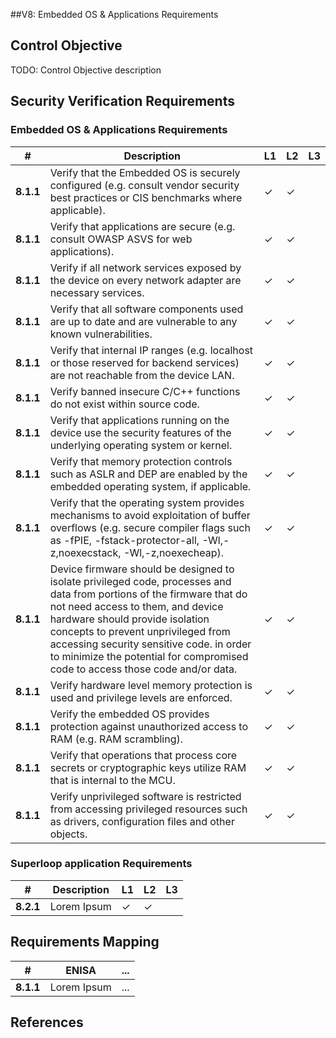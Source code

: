 ##V8: Embedded OS & Applications Requirements

## Control Objective
TODO: Control Objective description

## Security Verification Requirements

### Embedded OS & Applications Requirements

| # | Description | L1 | L2 | L3 |
| -- | ---------------------- | - | - | - |
| **8.1.1** | Verify that the Embedded OS is securely configured (e.g. consult vendor security best practices or CIS benchmarks where applicable).| ✓ | ✓ |   |
| **8.1.1** | Verify that applications are secure (e.g. consult OWASP ASVS for web applications). | ✓ | ✓ |   |
| **8.1.1** | Verify if all network services exposed by the device on every network adapter are necessary services. | ✓ | ✓ |   |
| **8.1.1** | Verify that all software components used are up to date and are vulnerable to any known vulnerabilities. | ✓ | ✓ |   |
| **8.1.1** | Verify that internal IP ranges (e.g. localhost or those reserved for backend services) are not reachable from the device LAN. | ✓ | ✓ |   |
| **8.1.1** | Verify banned insecure C/C++  functions do not exist within source code. | ✓ | ✓ |   |
| **8.1.1** | Verify that applications running on the device use the security features of the underlying operating system or kernel. | ✓ | ✓ |   |
| **8.1.1** | Verify that memory protection controls such as ASLR and DEP are enabled by the embedded operating system, if applicable. | ✓ | ✓ |   |
| **8.1.1** | Verify that the operating system provides mechanisms to avoid exploitation of buffer overflows (e.g. secure compiler flags such as -fPIE, -fstack-protector-all, -Wl,-z,noexecstack, -Wl,-z,noexecheap). | ✓ | ✓ |   |
| **8.1.1** | Device firmware should be designed to isolate privileged code, processes and data from portions of the firmware that do not need access to them, and device hardware should provide isolation concepts to prevent unprivileged from accessing security sensitive code. in order to minimize the potential for compromised code to access those code and/or data. | ✓ | ✓ |   |
| **8.1.1** | Verify hardware level memory protection is used and privilege levels are enforced. | ✓ | ✓ |   |
| **8.1.1** | Verify the embedded OS provides protection against unauthorized access to RAM (e.g. RAM scrambling). | ✓ | ✓ |   |
| **8.1.1** | Verify that operations that process core secrets or cryptographic keys utilize RAM that is internal to the MCU. | ✓ | ✓ |   |
| **8.1.1** | Verify unprivileged software is restricted from accessing privileged resources such as drivers, configuration files and other objects. | ✓ | ✓ |  |

### Superloop application Requirements

| # | Description | L1 | L2 | L3 |
| -- | ---------------------- | - | - | - |
| **8.2.1** | Lorem Ipsum | ✓ | ✓ |   |

## Requirements Mapping

| # | ENISA | ... |
| -- | ---------------------- | ---------------------- |
|**8.1.1**| Lorem Ipsum | ... |

## References

